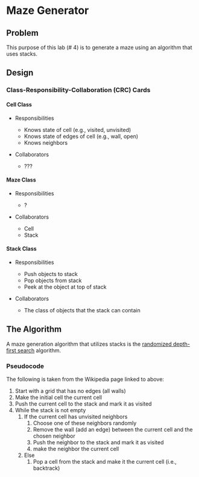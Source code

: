 # Maze Generator


## Problem
This purpose of this lab (# 4) is to generate a maze using an algorithm that
uses stacks.

## Design

### Class-Responsibility-Collaboration (CRC) Cards

#### Cell Class

- Responsibilities
    - Knows state of cell (e.g., visited, unvisited)
    - Knows state of edges of cell (e.g., wall, open)
    - Knows neighbors

- Collaborators
    - ???

#### Maze Class

- Responsibilities
    - ?

- Collaborators
    - Cell
    - Stack

#### Stack Class

- Responsibilities
    - Push objects to stack
    - Pop objects from stack
    - Peek at the object at top of stack

- Collaborators
    - The class of objects that the stack can contain


## The Algorithm
A maze generation algorithm that utilizes stacks is the
[randomized depth-first search](https://en.wikipedia.org/wiki/Maze_generation_algorithm#Randomized_Depth-First_Search)
algorithm. 

### Pseudocode

The following is taken from the Wikipedia page linked to above:

1. Start with a grid that has no edges (all walls)
2. Make the initial cell the current cell
3. Push the current cell to the stack and mark it as visited
4. While the stack is not empty
    1. If the current cell has unvisited neighbors
        1. Choose one of these neighbors randomly
        2. Remove the wall (add an edge) between the current cell and the
           chosen neighbor
        3. Push the neighbor to the stack and mark it as visited
        4. make the neighbor the current cell
    2. Else
        1. Pop a cell from the stack and make it the current cell (i.e.,
           backtrack)
